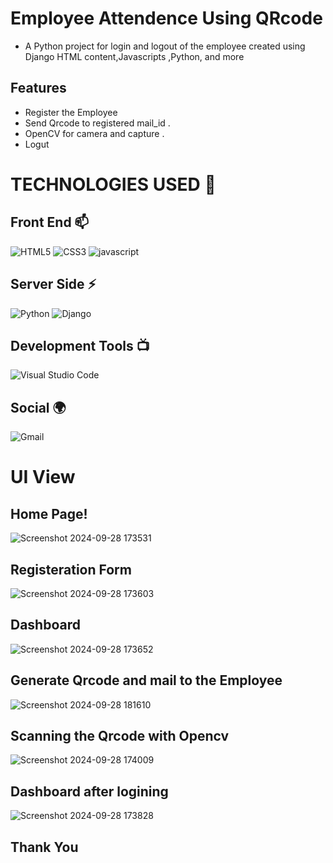 # Employee Attendence Using QRcode



- A Python project for login and logout of the employee created using Django HTML content,Javascripts ,Python, and more 
## Features
- Register the Employee
- Send Qrcode to registered mail_id  .
- OpenCV for camera and capture .
- Logut 

  
# TECHNOLOGIES USED 📌

## Front End 📫

![HTML5](https://img.shields.io/badge/html5-%23E34F26.svg?style=for-the-badge&logo=html5&logoColor=white)
![CSS3](https://img.shields.io/badge/css3-%231572B6.svg?style=for-the-badge&logo=css3&logoColor=white)
![javascript](https://img.shields.io/badge/JavaScript-F7DF1E?style=for-the-badge&logo=javascript&logoColor=black)




## Server Side ⚡
![Python](https://img.shields.io/badge/python-3670A0?style=for-the-badge&logo=python&logoColor=ffdd54)
![Django](https://img.shields.io/badge/django-%23092E20.svg?style=for-the-badge&logo=django&logoColor=white)


## Development Tools 📺

![Visual Studio Code](https://img.shields.io/badge/Visual%20Studio%20Code-0078d7.svg?style=for-the-badge&logo=visual-studio-code&logoColor=white)
## Social 🌍

![Gmail](https://img.shields.io/badge/Gmail-D14836?style=for-the-badge&logo=gmail&logoColor=white)



# UI View

## Home Page!
![Screenshot 2024-09-28 173531](https://github.com/user-attachments/assets/a01af032-f867-4ed1-ba39-79910ee6dfcf)



## Registeration Form
![Screenshot 2024-09-28 173603](https://github.com/user-attachments/assets/950af8cd-b59c-4ded-9acb-6417a1024c8a)
## Dashboard
![Screenshot 2024-09-28 173652](https://github.com/user-attachments/assets/605b3d46-5c5b-48ff-a693-8e7f9425d980)

## Generate Qrcode and mail to the Employee
![Screenshot 2024-09-28 181610](https://github.com/user-attachments/assets/13411f07-fd23-49fe-870f-a3ea4595a4ac)

## Scanning the Qrcode with Opencv
![Screenshot 2024-09-28 174009](https://github.com/user-attachments/assets/89b22621-3fb3-4940-8941-74e025a8fe24)

## Dashboard after logining 
![Screenshot 2024-09-28 173828](https://github.com/user-attachments/assets/f70552c6-a736-48f6-b8aa-0456349bc2a5)



## Thank You







